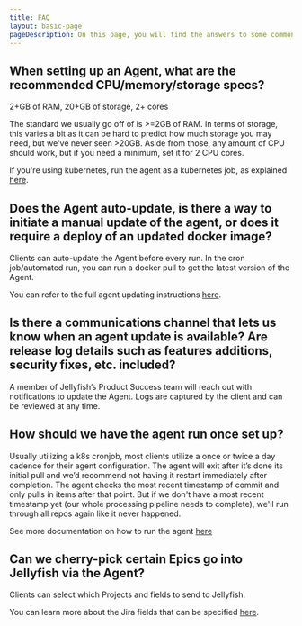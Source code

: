 ```yaml
---
title: FAQ
layout: basic-page
pageDescription: On this page, you will find the answers to some common questions about the agent.
---
```


## When setting up an Agent, what are the recommended CPU/memory/storage specs?  

2+GB of RAM, 20+GB of storage, 2+ cores  

The standard we usually go off of is >=2GB of RAM. In terms of storage, this varies a bit as it can be hard to predict how much storage you may need, but we've never seen >20GB. Aside from those, any amount of CPU should work, but if you need a minimum, set it for 2 CPU cores.  

If you're using kubernetes, run the agent as a kubernetes job, as explained [here](https://kubernetes.io/docs/concepts/workloads/controllers/cron-jobs/).  


## Does the Agent auto-update, is there a way to initiate a manual update of the agent, or does it require a deploy of an updated docker image?  

Clients can auto-update the Agent before every run. In the cron job/automated run, you can run a docker pull to get the latest version of the Agent.  

You can refer to the full agent updating instructions [here](agent-updated.html).  


## Is there a communications channel that lets us know when an agent update is available? Are release log details such as features additions, security fixes, etc. included?  

A member of Jellyfish’s Product Success team will reach out with notifications to update the Agent. Logs are captured by the client and can be reviewed at any time.  


## How should we have the agent run once set up?  

Usually utilizing a k8s cronjob, most clients utilize a once or twice a day cadence for their agent configuration. The agent will exit after it’s done its initial pull and we’d recommend not having it restart immediately after completion. The agent checks the most recent timestamp of commit and only pulls in items after that point. But if we don't have a most recent timestamp yet (our whole processing pipeline needs to complete), we'll run through all repos again like it never happened.  

See more documentation on how to run the agent [here](run-agent.html)  


## Can we cherry-pick certain Epics go into Jellyfish via the Agent?

Clients can select which Projects and fields to send to Jellyfish.  

You can learn more about the Jira fields that can be specified [here](jira-fields.html).  


